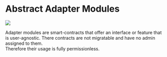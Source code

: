 # Abstract Adapter Modules

<a href="https://codecov.io/gh/AbstractSDK/adapters" > 
 <img src="https://codecov.io/gh/AbstractSDK/adapters/branch/main/graph/badge.svg?token=JIGGY3O2I7"/> 
 </a>

Adapter modules are smart-contracts that offer an interface or feature that is user-agnostic. There contracts are not migratable and have no admin assigned to them.  
Therefore their usage is fully permissionless.
